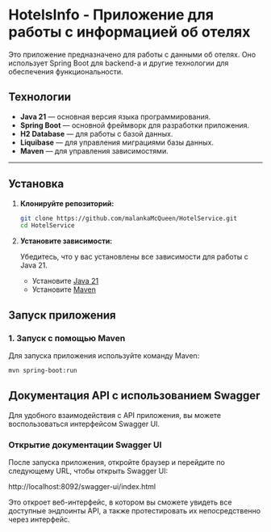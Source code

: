 # HotelsInfo - Приложение для работы с информацией об отелях

Это приложение предназначено для работы с данными об отелях. Оно использует Spring Boot для backend-а и другие технологии для обеспечения функциональности.

## Технологии

- **Java 21** — основная версия языка программирования.
- **Spring Boot** — основной фреймворк для разработки приложения.
- **H2 Database** — для работы с базой данных.
- **Liquibase** — для управления миграциями базы данных.
- **Maven** — для управления зависимостями.

---

## Установка

1. **Клонируйте репозиторий:**

    ```bash
    git clone https://github.com/malankaMcQueen/HotelService.git
    cd HotelService
    ```

2. **Установите зависимости:**

   Убедитесь, что у вас установлены все зависимости для работы с Java 21.

    - Установите [Java 21](https://adoptopenjdk.net/)
    - Установите [Maven](https://maven.apache.org/install.html)

## Запуск приложения

### 1. **Запуск с помощью Maven**

Для запуска приложения используйте команду Maven:

```bash
mvn spring-boot:run
```

## Документация API с использованием Swagger

Для удобного взаимодействия с API приложения, вы можете воспользоваться интерфейсом Swagger UI.

### Открытие документации Swagger UI

После запуска приложения, откройте браузер и перейдите по следующему URL, чтобы открыть Swagger UI:

http://localhost:8092/swagger-ui/index.html


Это откроет веб-интерфейс, в котором вы сможете увидеть все доступные эндпоинты API, а также протестировать их непосредственно через интерфейс.